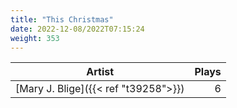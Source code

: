 ```yaml
---
title: "This Christmas"
date: 2022-12-08/2022T07:15:24
weight: 353
---
```




 Artist | Plays 
----- | -----:
[Mary J. Blige]({{< ref "t39258">}}) | 6
